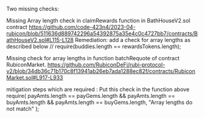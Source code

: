 Two missing checks:

Missing Array length check in claimRewards function in BathHouseV2.sol contract
https://github.com/code-423n4/2023-04-rubicon/blob/511636d889742296a54392875a35e4c0c4727bb7/contracts/BathHouseV2.sol#L115-L128
Remediation:
add a check for array lengths as described below
// require(buddies.length == rewardsTokens.length);

Missing check  for array lengths in function batchRequote of contract RubiconMarket.
https://github.com/RubiconDeFi/rubi-protocol-v2/blob/34db36c71b170c8f13941ab26eb7ada1288ec82f/contracts/RubiconMarket.sol#L917-L933

mitigation steps which are required :
Put this check in the function above
require(
      payAmts.length == payGems.length &&
        payAmts.length == buyAmts.length &&
        payAmts.length == buyGems.length,
      "Array lengths do not match"
    );
